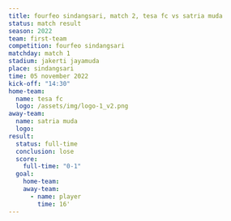 ```yaml
---
title: fourfeo sindangsari, match 2, tesa fc vs satria muda
status: match result
season: 2022
team: first-team
competition: fourfeo sindangsari
matchday: match 1
stadium: jakerti jayamuda
place: sindangsari
time: 05 november 2022
kick-off: "14:30"
home-team:
  name: tesa fc
  logo: /assets/img/logo-1_v2.png
away-team:
  name: satria muda
  logo: 
result:
  status: full-time
  conclusion: lose
  score:
    full-time: "0-1"
  goal:
    home-team:
    away-team:
      - name: player
        time: 16'
---
```

